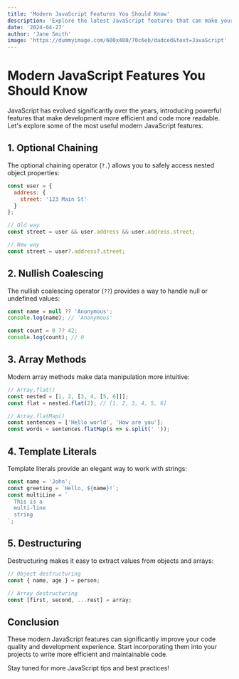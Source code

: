 ```yaml
---
title: 'Modern JavaScript Features You Should Know'
description: 'Explore the latest JavaScript features that can make your code more efficient and readable.'
date: '2024-04-27'
author: 'Jane Smith'
image: 'https://dummyimage.com/600x400/70c6eb/dadced&text=JavaScript'
---
```


# Modern JavaScript Features You Should Know

JavaScript has evolved significantly over the years, introducing powerful features that make development more efficient and code more readable. Let's explore some of the most useful modern JavaScript features.

## 1. Optional Chaining

The optional chaining operator (`?.`) allows you to safely access nested object properties:

```javascript
const user = {
  address: {
    street: '123 Main St'
  }
};

// Old way
const street = user && user.address && user.address.street;

// New way
const street = user?.address?.street;
```

## 2. Nullish Coalescing

The nullish coalescing operator (`??`) provides a way to handle null or undefined values:

```javascript
const name = null ?? 'Anonymous';
console.log(name); // 'Anonymous'

const count = 0 ?? 42;
console.log(count); // 0
```

## 3. Array Methods

Modern array methods make data manipulation more intuitive:

```javascript
// Array.flat()
const nested = [1, 2, [3, 4, [5, 6]]];
const flat = nested.flat(2); // [1, 2, 3, 4, 5, 6]

// Array.flatMap()
const sentences = ['Hello world', 'How are you'];
const words = sentences.flatMap(s => s.split(' '));
```

## 4. Template Literals

Template literals provide an elegant way to work with strings:

```javascript
const name = 'John';
const greeting = `Hello, ${name}!`;
const multiLine = `
  This is a
  multi-line
  string
`;
```

## 5. Destructuring

Destructuring makes it easy to extract values from objects and arrays:

```javascript
// Object destructuring
const { name, age } = person;

// Array destructuring
const [first, second, ...rest] = array;
```

## Conclusion

These modern JavaScript features can significantly improve your code quality and development experience. Start incorporating them into your projects to write more efficient and maintainable code.

Stay tuned for more JavaScript tips and best practices! 